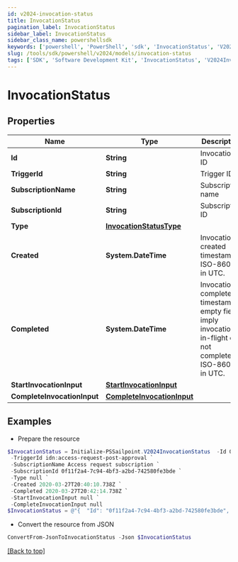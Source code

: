 ```yaml
---
id: v2024-invocation-status
title: InvocationStatus
pagination_label: InvocationStatus
sidebar_label: InvocationStatus
sidebar_class_name: powershellsdk
keywords: ['powershell', 'PowerShell', 'sdk', 'InvocationStatus', 'V2024InvocationStatus'] 
slug: /tools/sdk/powershell/v2024/models/invocation-status
tags: ['SDK', 'Software Development Kit', 'InvocationStatus', 'V2024InvocationStatus']
---
```



# InvocationStatus

## Properties

Name | Type | Description | Notes
------------ | ------------- | ------------- | -------------
**Id** | **String** | Invocation ID | [required]
**TriggerId** | **String** | Trigger ID | [required]
**SubscriptionName** | **String** | Subscription name | [required]
**SubscriptionId** | **String** | Subscription ID | [required]
**Type** | [**InvocationStatusType**](invocation-status-type) |  | [required]
**Created** | **System.DateTime** | Invocation created timestamp. ISO-8601 in UTC. | [required]
**Completed** | **System.DateTime** | Invocation completed timestamp; empty fields imply invocation is in-flight or not completed. ISO-8601 in UTC. | [optional] 
**StartInvocationInput** | [**StartInvocationInput**](start-invocation-input) |  | [required]
**CompleteInvocationInput** | [**CompleteInvocationInput**](complete-invocation-input) |  | [optional] 

## Examples

- Prepare the resource
```powershell
$InvocationStatus = Initialize-PSSailpoint.V2024InvocationStatus  -Id 0f11f2a4-7c94-4bf3-a2bd-742580fe3bde `
 -TriggerId idn:access-request-post-approval `
 -SubscriptionName Access request subscription `
 -SubscriptionId 0f11f2a4-7c94-4bf3-a2bd-742580fe3bde `
 -Type null `
 -Created 2020-03-27T20:40:10.738Z `
 -Completed 2020-03-27T20:42:14.738Z `
 -StartInvocationInput null `
 -CompleteInvocationInput null
$InvocationStatus = @"{  "Id": "0f11f2a4-7c94-4bf3-a2bd-742580fe3bde", "TriggerId": "idn:access-request-post-approval", "SubscriptionName": "Access request subscription", "SubscriptionId": "0f11f2a4-7c94-4bf3-a2bd-742580fe3bde", "Type": null, "Created": "2020-03-27T20:40:10.738Z", "Completed": "2020-03-27T20:42:14.738Z", "StartInvocationInput": null, "CompleteInvocationInput": null }"@
```

- Convert the resource from JSON
```powershell
ConvertFrom-JsonToInvocationStatus -Json $InvocationStatus
```


[[Back to top]](#) 

